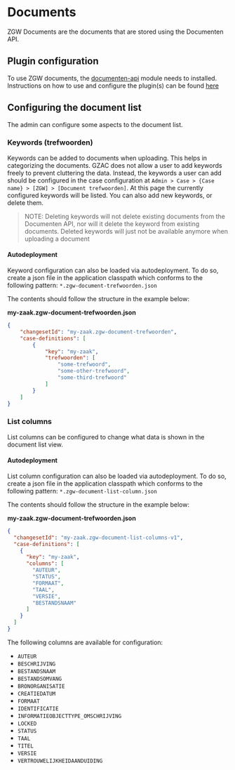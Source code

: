 # Documents

ZGW Documents are the documents that are stored using the Documenten API.

## Plugin configuration

To use ZGW documents, the [documenten-api](../../../fundamentals/getting-started/modules/zgw/documenten-api.md) module needs to installed. Instructions on how to use and configure the plugin(s) can be found [here](../../plugins/configure-documenten-api-plugin.md)

## Configuring the document list

The admin can configure some aspects to the document list.

### Keywords (trefwoorden)

Keywords can be added to documents when uploading. This helps in categorizing the documents. GZAC does not allow a user to add keywords freely to prevent cluttering the data. Instead, the keywords a user can add should be configured in the case configuration at `Admin > Case > {Case name} > [ZGW] > [Document trefwoorden]`. At this page the currently configured keywords will be listed. You can also add new keywords, or delete them.

> NOTE: Deleting keywords will not delete existing documents from the Documenten API, nor will it delete the keyword from existing documents. Deleted keywords will just not be available anymore when uploading a document

#### Autodeployment

Keyword configuration can also be loaded via autodeployment. To do so, create a json file in the application classpath which conforms to the following pattern: `*.zgw-document-trefwoorden.json`

The contents should follow the structure in the example below:

**my-zaak.zgw-document-trefwoorden.json**

```json
{
    "changesetId": "my-zaak.zgw-document-trefwoorden",
    "case-definitions": [
        {
            "key": "my-zaak",
            "trefwoorden": [
                "some-trefwoord",
                "some-other-trefwoord",
                "some-third-trefwoord"
            ]
        }
    ]
}
```

### List columns

List columns can be configured to change what data is shown in the document list view.

#### Autodeployment

List column configuration can also be loaded via autodeployment. To do so, create a json file in the application classpath which conforms to the following pattern: `*.zgw-document-list-column.json`

The contents should follow the structure in the example below:

**my-zaak.zgw-document-trefwoorden.json**

```json
{
  "changesetId": "my-zaak.zgw-document-list-columns-v1",
  "case-definitions": [
    {
      "key": "my-zaak",
      "columns": [
        "AUTEUR",
        "STATUS",
        "FORMAAT",
        "TAAL",
        "VERSIE",
        "BESTANDSNAAM"
      ]
    }
  ]
}
```

The following columns are available for configuration:

* `AUTEUR`
* `BESCHRIJVING`
* `BESTANDSNAAM`
* `BESTANDSOMVANG`
* `BRONORGANISATIE`
* `CREATIEDATUM`
* `FORMAAT`
* `IDENTIFICATIE`
* `INFORMATIEOBJECTTYPE_OMSCHRIJVING`
* `LOCKED`
* `STATUS`
* `TAAL`
* `TITEL`
* `VERSIE`
* `VERTROUWELIJKHEIDAANDUIDING`
